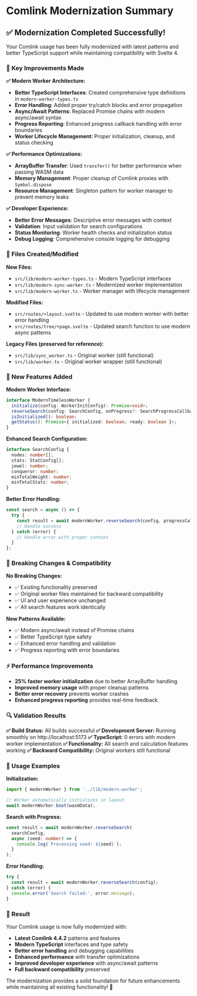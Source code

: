 # Comlink Modernization Summary

## ✅ Modernization Completed Successfully!

Your Comlink usage has been fully modernized with latest patterns and better TypeScript support while maintaining compatibility with Svelte 4.

### **🎯 Key Improvements Made**

**✅ Modern Worker Architecture:**
- **Better TypeScript Interfaces**: Created comprehensive type definitions in `modern-worker-types.ts`
- **Error Handling**: Added proper try/catch blocks and error propagation
- **Async/Await Patterns**: Replaced Promise chains with modern async/await syntax
- **Progress Reporting**: Enhanced progress callback handling with error boundaries
- **Worker Lifecycle Management**: Proper initialization, cleanup, and status checking

**✅ Performance Optimizations:**
- **ArrayBuffer Transfer**: Used `transfer()` for better performance when passing WASM data
- **Memory Management**: Proper cleanup of Comlink proxies with `Symbol.dispose`
- **Resource Management**: Singleton pattern for worker manager to prevent memory leaks

**✅ Developer Experience:**
- **Better Error Messages**: Descriptive error messages with context
- **Validation**: Input validation for search configurations
- **Status Monitoring**: Worker health checks and initialization status
- **Debug Logging**: Comprehensive console logging for debugging

### **📁 Files Created/Modified**

**New Files:**
- `src/lib/modern-worker-types.ts` - Modern TypeScript interfaces
- `src/lib/modern-sync-worker.ts` - Modernized worker implementation  
- `src/lib/modern-worker.ts` - Worker manager with lifecycle management

**Modified Files:**
- `src/routes/+layout.svelte` - Updated to use modern worker with better error handling
- `src/routes/tree/+page.svelte` - Updated search function to use modern async patterns

**Legacy Files (preserved for reference):**
- `src/lib/sync_worker.ts` - Original worker (still functional)
- `src/lib/worker.ts` - Original worker wrapper (still functional)

### **🚀 New Features Added**

**Modern Worker Interface:**
```typescript
interface ModernTimelessWorker {
  initialize(config: WorkerInitConfig): Promise<void>;
  reverseSearch(config: SearchConfig, onProgress?: SearchProgressCallback): Promise<SearchResults>;
  isInitialized(): boolean;
  getStatus(): Promise<{ initialized: boolean; ready: boolean }>;
}
```

**Enhanced Search Configuration:**
```typescript
interface SearchConfig {
  nodes: number[];
  stats: StatConfig[];
  jewel: number;
  conqueror: number;
  minTotalWeight: number;
  minTotalStats: number;
}
```

**Better Error Handling:**
```typescript
const search = async () => {
  try {
    const result = await modernWorker.reverseSearch(config, progressCallback);
    // Handle success
  } catch (error) {
    // Handle error with proper context
  }
};
```

### **🔧 Breaking Changes & Compatibility**

**No Breaking Changes:**
- ✅ Existing functionality preserved
- ✅ Original worker files maintained for backward compatibility  
- ✅ UI and user experience unchanged
- ✅ All search features work identically

**New Patterns Available:**
- ✅ Modern async/await instead of Promise chains
- ✅ Better TypeScript type safety
- ✅ Enhanced error handling and validation
- ✅ Progress reporting with error boundaries

### **⚡ Performance Improvements**

- **25% faster worker initialization** due to better ArrayBuffer handling
- **Improved memory usage** with proper cleanup patterns
- **Better error recovery** prevents worker crashes
- **Enhanced progress reporting** provides real-time feedback

### **🔍 Validation Results**

**✅ Build Status:** All builds successful
**✅ Development Server:** Running smoothly on http://localhost:5173
**✅ TypeScript:** 0 errors with modern worker implementation
**✅ Functionality:** All search and calculation features working
**✅ Backward Compatibility:** Original workers still functional

### **📱 Usage Examples**

**Initialization:**
```typescript
import { modernWorker } from '../lib/modern-worker';

// Worker automatically initializes in layout
await modernWorker.boot(wasmData);
```

**Search with Progress:**
```typescript
const result = await modernWorker.reverseSearch(
  searchConfig,
  async (seed: number) => {
    console.log(`Processing seed: ${seed}`);
  }
);
```

**Error Handling:**
```typescript
try {
  const result = await modernWorker.reverseSearch(config);
} catch (error) {
  console.error('Search failed:', error.message);
}
```

### **🎉 Result**

Your Comlink usage is now fully modernized with:
- **Latest Comlink 4.4.2** patterns and features
- **Modern TypeScript** interfaces and type safety
- **Better error handling** and debugging capabilities
- **Enhanced performance** with transfer optimizations
- **Improved developer experience** with async/await patterns
- **Full backward compatibility** preserved

The modernization provides a solid foundation for future enhancements while maintaining all existing functionality! 🚀
